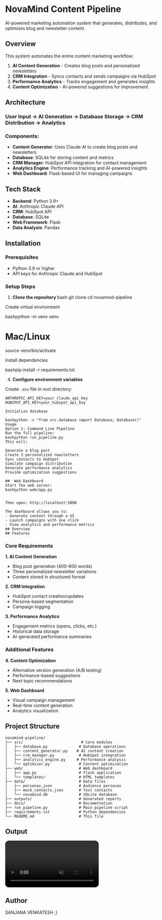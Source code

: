 # NovaMind Content Pipeline

AI-powered marketing automation system that generates, distributes, and optimizes blog and newsletter content.

## Overview

This system automates the entire content marketing workflow:
1. **AI Content Generation** - Creates blog posts and personalized newsletters
2. **CRM Integration** - Syncs contacts and sends campaigns via HubSpot
3. **Performance Analytics** - Tracks engagement and generates insights
4. **Content Optimization** - AI-powered suggestions for improvement

## Architecture

### User Input → AI Generation → Database Storage → CRM Distribution → Analytics

### Components:
- **Content Generator**: Uses Claude AI to create blog posts and newsletters
- **Database**: SQLite for storing content and metrics
- **CRM Manager**: HubSpot API integration for contact management
- **Analytics Engine**: Performance tracking and AI-powered insights
- **Web Dashboard**: Flask-based UI for managing campaigns

## Tech Stack

- **Backend**: Python 3.9+
- **AI**: Anthropic Claude API
- **CRM**: HubSpot API
- **Database**: SQLite
- **Web Framework**: Flask
- **Data Analysis**: Pandas

## Installation

### Prerequisites
- Python 3.9 or higher
- API keys for Anthropic Claude and HubSpot

### Setup Steps

1. **Clone the repository**
bash
git clone <your-repo-url>
cd novamind-pipeline

Create virtual environment

bashpython -m venv venv


# Mac/Linux
source venv/bin/activate

Install dependencies

bashpip install -r requirements.txt


4. **Configure environment variables**

Create `.env` file in root directory:
```
ANTHROPIC_API_KEY=your_claude_api_key
HUBSPOT_API_KEY=your_hubspot_api_key

Initialize database

bashpython -c "from src.database import Database; Database()"
Usage
Option 1: Command Line Pipeline
Run the full pipeline:
bashpython run_pipeline.py
This will:

Generate a blog post
Create 3 personalized newsletters
Sync contacts to HubSpot
Simulate campaign distribution
Generate performance analytics
Provide optimization suggestions

##  Web Dashboard
Start the web server:
bashpython web/app.py


Then open: http://localhost:5000

The dashboard allows you to:
- Generate content through a UI
- Launch campaigns with one click
- View analytics and performance metrics
## Overview
## Features
````
### Core Requirements

**1. AI Content Generation**
- Blog post generation (400-600 words)
- Three personalized newsletter variations
- Content stored in structured format

**2. CRM Integration**
- HubSpot contact creation/updates
- Persona-based segmentation
- Campaign logging

**3. Performance Analytics**
- Engagement metrics (opens, clicks, etc.)
- Historical data storage
- AI-generated performance summaries

###  Additional Features

**4. Content Optimization**
- Alternative version generation (A/B testing)
- Performance-based suggestions
- Next topic recommendations

**5. Web Dashboard**
- Visual campaign management
- Real-time content generation
- Analytics visualization

## Project Structure
```
novamind-pipeline/
├── src/                          # Core modules
│   ├── database.py              # Database operations
│   ├── content_generator.py    # AI content creation
│   ├── crm_manager.py           # HubSpot integration
│   ├── analytics_engine.py     # Performance analysis
│   └── optimizer.py             # Content optimization
├── web/                         # Web dashboard
│   ├── app.py                   # Flask application
│   └── templates/               # HTML templates
├── data/                        # Data files
│   ├── personas.json            # Audience personas
│   ├── mock_contacts.json       # Test contacts
│   └── novamind.db              # SQLite database
├── outputs/                     # Generated reports
├── docs/                        # Documentation
├── run_pipeline.py              # Main pipeline script
├── requirements.txt             # Python dependencies
└── README.md                    # This file

```
## Output
<video controls playsinline muted style="max-width:100%; border-radius:12px;">
  <source src="./Output-2.mov" type="video/quicktime">
  <source src="./output-1.mov" type="video/quicktime">
  Your browser doesn’t support embedded MOV. 
  <a href="./Output-2.mov?raw=1">Download the video</a>.
</video>


## Author

SANJANA VENKATESH ;)

